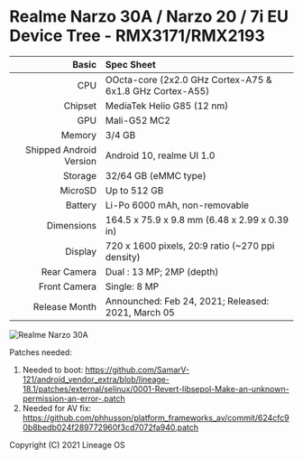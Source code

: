 Realme Narzo 30A / Narzo 20 / 7i EU Device Tree - RMX3171/RMX2193
================================================================


Basic   | Spec Sheet
-------:|:-------------------------
CPU     | OOcta-core (2x2.0 GHz Cortex-A75 & 6x1.8 GHz Cortex-A55)
Chipset | MediaTek Helio G85 (12 nm)
GPU     | Mali-G52 MC2
Memory  | 3/4 GB
Shipped Android Version | Android 10, realme UI 1.0 
Storage | 32/64 GB (eMMC type)
MicroSD | Up to 512 GB 
Battery | Li-Po 6000 mAh, non-removable
Dimensions | 164.5 x 75.9 x 9.8 mm (6.48 x 2.99 x 0.39 in)
Display | 720 x 1600 pixels, 20:9 ratio (~270 ppi density)
Rear Camera  | Dual : 13 MP; 2MP (depth)
Front Camera | Single: 8 MP
Release Month | Announched: Feb 24, 2021; Released: 2021, March 05 

![Realme Narzo 30A](https://fdn2.gsmarena.com/vv/pics/realme/realme-narzo-30a-1.jpg "Realme Narzo 20")


Patches needed:

1. Needed to boot: https://github.com/SamarV-121/android_vendor_extra/blob/lineage-18.1/patches/external/selinux/0001-Revert-libsepol-Make-an-unknown-permission-an-error-.patch
2. Needed for AV fix: https://github.com/phhusson/platform_frameworks_av/commit/624cfc90b8bedb024f289772960f3cd7072fa940.patch

Copyright (C) 2021 Lineage OS
